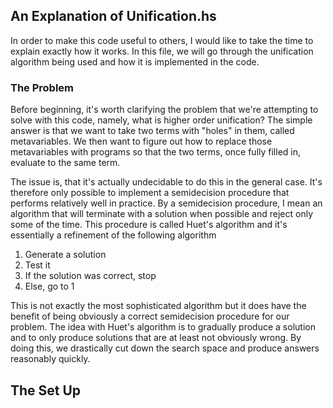 ## An Explanation of Unification.hs

In order to make this code useful to others, I would like to take the
time to explain exactly how it works. In this file, we will go through
the unification algorithm being used and how it is implemented in the
code.

### The Problem

Before beginning, it's worth clarifying the problem that we're
attempting to solve with this code, namely, what is higher order
unification? The simple answer is that we want to take two terms with
"holes" in them, called metavariables. We then want to figure out how
to replace those metavariables with programs so that the two terms,
once fully filled in, evaluate to the same term.

The issue is, that it's actually undecidable to do this in the general
case. It's therefore only possible to implement a semidecision
procedure that performs relatively well in practice. By a semidecision
procedure, I mean an algorithm that will terminate with a solution
when possible and reject only some of the time. This procedure is
called Huet's algorithm and it's essentially a refinement of the
following algorithm

 1. Generate a solution
 2. Test it
 3. If the solution was correct, stop
 4. Else, go to 1

This is not exactly the most sophisticated algorithm but it does have
the benefit of being obviously a correct semidecision procedure for
our problem. The idea with Huet's algorithm is to gradually produce a
solution and to only produce solutions that are at least not
obviously wrong. By doing this, we drastically cut down the search
space and produce answers reasonably quickly.

## The Set Up
